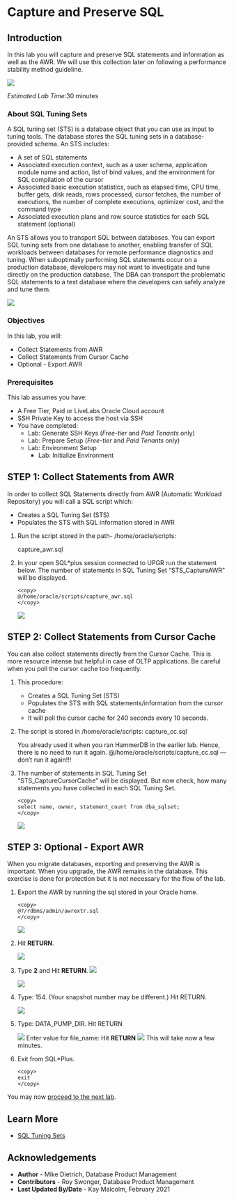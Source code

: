 # Capture and Preserve SQL

## Introduction

In this lab you will capture and preserve SQL statements and information as well as the AWR. We will use this collection later on following a performance stability method guideline.

![](./images/capturesql.png " ")

*Estimated Lab Time*:30 minutes

### About SQL Tuning Sets
A SQL tuning set (STS) is a database object that you can use as input to tuning tools. The database stores the SQL tuning sets in a database-provided schema. An STS includes:

- A set of SQL statements
- Associated execution context, such as a user schema, application module name and action, list of bind values, and the environment for SQL compilation of the cursor
- Associated basic execution statistics, such as elapsed time, CPU time, buffer gets, disk reads, rows processed, cursor fetches, the number of executions, the number of complete executions, optimizer cost, and the command type
- Associated execution plans and row source statistics for each SQL statement (optional)

An STS allows you to transport SQL between databases.  You can export SQL tuning sets from one database to another, enabling transfer of SQL workloads between databases for remote performance diagnostics and tuning. When suboptimally performing SQL statements occur on a production database, developers may not want to investigate and tune directly on the production database. The DBA can transport the problematic SQL statements to a test database where the developers can safely analyze and tune them.

![](./images/sqltuningset.png " ")

### Objectives
In this lab, you will:
* Collect Statements from AWR
* Collect Statements from Cursor Cache
* Optional - Export AWR

### Prerequisites
This lab assumes you have:
- A Free Tier, Paid or LiveLabs Oracle Cloud account
- SSH Private Key to access the host via SSH
- You have completed:
    - Lab: Generate SSH Keys (*Free-tier* and *Paid Tenants* only)
    - Lab: Prepare Setup (*Free-tier* and *Paid Tenants* only)
    - Lab: Environment Setup
		- Lab: Initialize Environment

## **STEP 1**: Collect Statements from AWR

In order to collect SQL Statements directly from AWR (Automatic Workload Repository) you will call a SQL script which:
- Creates a SQL Tuning Set (STS)
- Populates the STS with SQL information stored in AWR

1.  Run the script stored in the path- /home/oracle/scripts:
    
    capture_awr.sql

2. In your open SQL*plus session connected to UPGR run the statement below.  The number of statements in SQL Tuning Set “STS_CaptureAWR” will be displayed.

    ````
    <copy>
    @/home/oracle/scripts/capture_awr.sql
    </copy>
    ````
    ![](./images/upgrade_19c_10.png " ")

## **STEP 2**: Collect Statements from Cursor Cache

You can also collect statements directly from the Cursor Cache. This is more resource intense but helpful in case of OLTP applications. Be careful when you poll the cursor cache too frequently.

1. This procedure:
      - Creates a SQL Tuning Set (STS)
      - Populates the STS with SQL statements/information from the cursor cache
      - It will poll the cursor cache for 240 seconds every 10 seconds.

2. The script is stored in /home/oracle/scripts:
        capture_cc.sql

    You already used it when you ran HammerDB in the earlier lab. Hence, there is no need to run it again. @/home/oracle/scripts/capture_cc.sql — don’t run it again!!!

3. The number of statements in SQL Tuning Set “STS_CaptureCursorCache” will be displayed. But now check, how many statements you have collected in each SQL Tuning Set.
    
    ````
    <copy>
    select name, owner, statement_count from dba_sqlset;
    </copy>
    ````
    ![](./images/sqlset.png " ")


## **STEP 3**: Optional - Export AWR

When you migrate databases, exporting and preserving the AWR is important. When you upgrade, the AWR remains in the database. This exercise is done for protection but it is not necessary for the flow of the lab.

1. Export the AWR by running the sql stored in your Oracle home.

    ````
    <copy>
    @?/rdbms/admin/awrextr.sql
    </copy>
    ````
    ![](./images/upgrade_19c_11.png " ")

2. Hit **RETURN**.
    
    ![](./images/upgrade_19c_12.png " ")

3. Type **2** and Hit **RETURN**.
   ![](./images/snapday2.png " ")

    ![](./images/snapid.png " ")

4. Type: 154. (Your snapshot number may be different.)  Hit RETURN.

    ![](./images/upgrade_19c_15.png " ")

5. Type: DATA\_PUMP\_DIR.  Hit RETURN

    ![](./images/upgrade_19c_16.png " ")
    Enter value for file_name:
    Hit **RETURN**
    ![](./images/upgrade_19c_17.png " ")
    This will take now a few minutes.

6. Exit from SQL*Plus.
    
    ````
    <copy>
    exit
    </copy>
    ````

You may now [proceed to the next lab](#next).

## Learn More

* [SQL Tuning Sets](https://docs.oracle.com/en/database/oracle/oracle-database/19/tgsql/managing-sql-tuning-sets.html#GUID-DD136837-9921-4C73-ABB8-9F1DC22542C5)

## Acknowledgements
* **Author** - Mike Dietrich, Database Product Management
* **Contributors** -  Roy Swonger, Database Product Management
* **Last Updated By/Date** - Kay Malcolm, February 2021
